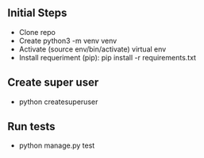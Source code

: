 ## Initial Steps

- Clone repo
- Create python3 -m venv venv
- Activate (source env/bin/activate) virtual env
- Install requeriment (pip): pip install -r requirements.txt

## Create super user

- python createsuperuser

## Run tests

- python manage.py test
